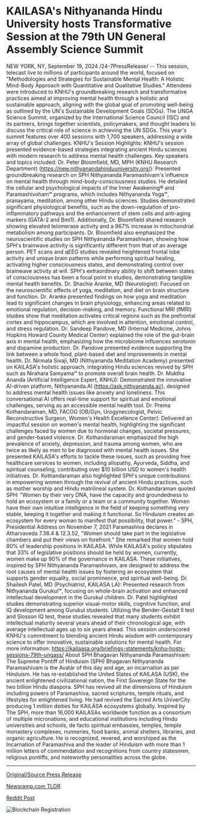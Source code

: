 # KAILASA's Nithyananda Hindu University hosts Transformative Session at the 79th UN General Assembly Science Summit

NEW YORK, NY, September 19, 2024 /24-7PressRelease/ -- This session, telecast live to millions of participants around the world, focused on "Methodologies and Strategies for Sustainable Mental Health: A Holistic Mind-Body Approach with Quantitative and Qualitative Studies."   Attendees were introduced to KNHU's groundbreaking research and transformative practices aimed at improving mental health through a holistic and sustainable approach, aligning with the global goal of promoting well-being as outlined by the UN's Sustainable Development Goals (SDGs).  The UNGA Science Summit, organized by the International Science Council (ISC) and its partners, brings together scientists, policymakers, and thought leaders to discuss the critical role of science in achieving the UN SDGs. This year's summit features over 400 sessions with 1,700 speakers, addressing a wide array of global challenges.  KNHU's Session Highlights:  KNHU's session presented evidence-based strategies integrating ancient Hindu sciences with modern research to address mental health challenges.  Key speakers and topics included:  Dr. Peter Bloomfield, MD, MPH (KNHU Research Department) (https://new.nithyanandahinduuniversity.org/): Presented groundbreaking research on SPH Nithyananda Paramashivam's influence on mental health through mind-body-consciousness studies.   He detailed the cellular and psychological impacts of the Inner Awakening® and Paramashivoham℠ programs, which includes Nithyananda Yoga℠, pranayama, meditation, among other Hindu sciences.   Studies demonstrated significant physiological benefits, such as the down-regulation of pro-inflammatory pathways and the enhancement of stem cells and anti-aging markers (GATA-2 and Bmi1).   Additionally, Dr. Bloomfield shared research showing elevated telomerase activity and a 967% increase in mitochondrial metabolism among participants.  Dr. Bloomfield also emphasized the neuroscientific studies on SPH Nithyananda Paramashivam, showing how SPH's brainwave activity is significantly different from that of an average person.   PET scans and qEEG studies revealed heightened frontal lobe activity and unique brain patterns while performing spiritual healing, activating higher consciousness states, and demonstrating control over brainwave activity at will.   SPH's extraordinary ability to shift between states of consciousness has been a focal point in studies, demonstrating tangible mental health benefits​.  Dr. Shachie Aranke, MD (Neurologist): Focused on the neuroscientific effects of yoga, meditation, and diet on brain structure and function.   Dr. Aranke presented findings on how yoga and meditation lead to significant changes in brain physiology, enhancing areas related to emotional regulation, decision-making, and memory.   Functional MRI (fMRI) studies show that meditation activates critical regions such as the prefrontal cortex and hippocampus, which are involved in attention, emotional control, and stress regulation.  Dr. Sandeep Pandove, MD (Internal Medicine, Johns Hopkins Howard County Medical Center) explained the role of the gut-brain axis in mental health, emphasizing how the microbiome influences serotonin and dopamine production.   Dr. Pandove presented evidence supporting the link between a whole food, plant-based diet and improvements in mental health.   Dr. Nirmala Sivaji, MD (Nithyananda Meditation Academy) presented on KAILASA's holistic approach, integrating Hindu sciences revived by SPH such as Nirahara Samyama℠ to promote overall brain health​.  Dr. Muktha Ananda (Artificial Intelligence Expert, KNHU): Demonstrated the innovative AI-driven platform, Nithyananda.AI (https://ask.nithyananda.ai/), designed to address mental health issues like anxiety and loneliness.   This conversational AI offers real-time support for spiritual and emotional challenges, serving as an accessible mental health tool​.  Dr. Prema Kothandaraman, MD, FACOG (OB/Gyn, Urogynecologist, Pelvic Reconstructive Surgeon, Women's Health Excellence Center): Delivered an impactful session on women's mental health, highlighting the significant challenges faced by women due to hormonal changes, societal pressures, and gender-based violence.   Dr. Kothandaraman emphasized the high prevalence of anxiety, depression, and trauma among women, who are twice as likely as men to be diagnosed with mental health issues.   She presented KAILASA's efforts to tackle these issues, such as providing free healthcare services to women, including allopathy, Ayurveda, Siddha, and spiritual counseling, contributing over $10 billion USD to women's health initiatives​.  Dr. Kothandaraman also highlighted SPH's unique contributions in empowering women through the revival of ancient Hindu practices, such as mother worship and Hindu matrilineal system.   Dr. Kothandaraman quoted SPH:  "Women by their very DNA, have the capacity and groundedness to hold an ecosystem or a family or a team or a community together. Women have their own intuitive intelligence in the field of keeping something very stable, keeping it together and making it functional. So Hinduism creates an ecosystem for every woman to manifest that possibility, that power."  - SPH, Presidential Address on November 7, 2021  Paramashiva declares in Atharvaveda 7.38.4 & 12.3.52, "Women should take part in the legislative chambers and put their views on forefront."   She remarked that women hold 80% of leadership positions in KAILASA. While KAILASA's policy stipulates that 33% of legislative positions should be held by women, currently, women make up 90% of the governance in KAILASA.  These initiatives, inspired by SPH Nithyananda Paramashivam, are designed to address the root causes of mental health issues by fostering an ecosystem that supports gender equality, social prominence, and spiritual well-being.  Dr. Shailesh Patel, MD (Psychiatrist, KAILASA LA): Presented research from Nithyananda Gurukul℠, focusing on whole-brain activation and enhanced intellectual development in the Gurukul children.   Dr. Patel highlighted studies demonstrating superior visual-motor skills, cognitive function, and IQ development among Gurukul students.   Utilizing the Bender-Gestalt II test and Slosson IQ test, these studies revealed that many students exhibit intellectual maturity several years ahead of their chronological age, with average intellectual ages up to six years ahead​.  This session underscored KNHU's commitment to blending ancient Hindu wisdom with contemporary science to offer innovative, sustainable solutions for mental health.  For more information: https://kailaasa.org/briefings-statements/knhu-hosts-sessions-79th-ungass/  About SPH Bhagavan Nithyananda Paramashivam:  The Supreme Pontiff of Hinduism (SPH) Bhagavan Nithyananda Paramashivam is the Avatār of this day and age, an incarnation as per Hinduism.  He has re-established the United States of KAILASA (USK), the ancient enlightened civilizational nation, the First Sovereign State for the two billion Hindu diaspora.  SPH has revived all the dimensions of Hinduism including powers of Paramashiva, sacred scriptures, temple rituals, and lifestyles for enlightened living.  He had revived the Sacred Arts UniverCity producing 1 million deities for KAILᾹSA ecosystems globally.  Inspired by The SPH, more than 16,000 KAILASAs worldwide function as a consortium of multiple micronations, and educational institutions including Hindu universities and schools, de facto spiritual embassies, temples, temple monastery complexes, nunneries, food banks, animal shelters, libraries, and organic agriculture.  He is recognized, revered, and worshiped as the Incarnation of Paramashiva and the leader of Hinduism with more than 1 million letters of commendation and recognitions from country statesmen, religious pontiffs, and noteworthy personalities across the globe. 

---

[Original/Source Press Release](https://www.24-7pressrelease.com/press-release/514455/kailasas-nithyananda-hindu-university-hosts-transformative-session-at-the-79th-un-general-assembly-science-summit)
                    

[Newsramp.com TLDR](https://newsramp.com/curated-news/knhu-s-groundbreaking-research-on-sustainable-mental-health-presented-at-unga-science-summit/9194b862ebccfea2753eefcaa348cf58) 

 



[Reddit Post](https://www.reddit.com/r/AlternativeHealthNews/comments/1fkf2oi/knhus_groundbreaking_research_on_sustainable/) 



![Blockchain Registration](https://cdn.newsramp.app/24-7PressRelease/qrcode/249/19/jokel2n8.webp)